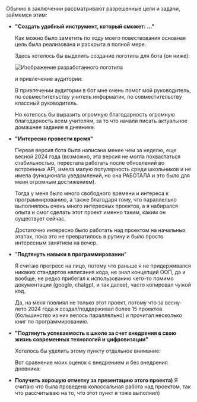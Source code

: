 Обычно в заключении рассматривают разрешенные цели и задачи, займемся этим:

- **"Создать удобный инструмент, который сможет: ..."**

	Как можно было заметить по ходу моего повествования основная цель была реализована и раскрыта в полной мере.

	Здесь хотелось бы выделить создание логотипа для бота (он ниже):
	
	![Изображение разработанного логотипа](logo.png)
	
	и привлечение аудитории:

	В привлечении аудитории в бот мне очень помог мой руководитель, по совместительству учитель информатик, по совместительству классный руководитель.

	Но хотелось бы выразить огромную благодарность огромную благодарность всем учителям, за то что начали писать актуальное домашнее задание в дневнике.

- **"Интересно провести время"**

	Первая версия бота была написана менее чем за неделю, еще весной 2024 года (возможно, эта версия не могла похвастаться стабильностью, перестала работать после обновлений во вcтроенных API, имела малую популярность среди школьников и не имела функционала уведомлений, но она РАБОТАЛА  и это было для меня огромным достижением).
	
	Тогда у меня было много свободного времени и интереса к программированию, а также благодаря тому, что параллельно выполнялось очень много интересных проектов, а я набирался опыта и смог сделать этот проект именно таким, каким он существует сейчас.
	
	Достаточно интересно было работать над проектом на начальных этапах, пока это не превратилось в рутину и было просто интересным занятием на вечер.

- "**Подтянуть навыки в программировании**"

	Я считаю прогресс на лицо, потому что раньше я не придерживался никаких стандартов написания кода, не знал концепций ООП, да и вообще, не редко прибегал к использованию чего-то помимо документации (google, chatgpt, и так далее), часто копировал чужой код.

	Да, на меня повлиял не только этот проект, потому что за весну-лето 2024 года я создал/поддерживал более 15 проектов (большинство из них велось параллельно) и прочитал несколько книг по программированию.

- **"Подтянуть успеваемость в школе за счет внедрения в свою жизнь современных технологий и цифровизации"**

	Хотелось бы уделить этому пункту отдельное внимание:

	Вот сравнение моих оценок с внедрением и без внедрения дневника:

- **Получить хорошую отметку за презентацию этого проекта)**
	Я считаю что была проведена колоссальная работа над проектом, так что рассчитываю на то, что этот пункт я тоже выполнил)